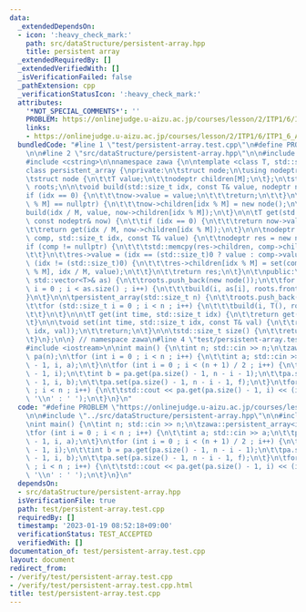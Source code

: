 ```yaml
---
data:
  _extendedDependsOn:
  - icon: ':heavy_check_mark:'
    path: src/dataStructure/persistent-array.hpp
    title: persistent array
  _extendedRequiredBy: []
  _extendedVerifiedWith: []
  _isVerificationFailed: false
  _pathExtension: cpp
  _verificationStatusIcon: ':heavy_check_mark:'
  attributes:
    '*NOT_SPECIAL_COMMENTS*': ''
    PROBLEM: https://onlinejudge.u-aizu.ac.jp/courses/lesson/2/ITP1/6/ITP1_6_A
    links:
    - https://onlinejudge.u-aizu.ac.jp/courses/lesson/2/ITP1/6/ITP1_6_A
  bundledCode: "#line 1 \"test/persistent-array.test.cpp\"\n#define PROBLEM \"https://onlinejudge.u-aizu.ac.jp/courses/lesson/2/ITP1/6/ITP1_6_A\"\
    \n\n#line 2 \"src/dataStructure/persistent-array.hpp\"\n\n#include <vector>\n\
    #include <cstring>\n\nnamespace zawa {\n\ntemplate <class T, std::size_t M = 20>\n\
    class persistent_array {\nprivate:\n\tstruct node;\n\tusing nodeptr = node*;\n\
    \tstruct node {\n\t\tT value;\n\t\tnodeptr children[M];\n\t};\n\tstd::vector<nodeptr>\
    \ roots;\n\n\tvoid build(std::size_t idx, const T& value, nodeptr now) {\n\t\t\
    if (idx == 0) {\n\t\t\tnow->value = value;\n\t\t\treturn;\n\t\t}\n\t\tif (now->children[idx\
    \ % M] == nullptr) {\n\t\t\tnow->children[idx % M] = new node();\n\t\t}\n\t\t\
    build(idx / M, value, now->children[idx % M]);\n\t}\n\n\tT get(std::size_t idx,\
    \ const nodeptr& now) {\n\t\tif (idx == 0) {\n\t\t\treturn now->value;\n\t\t}\n\
    \t\treturn get(idx / M, now->children[idx % M]);\n\t}\n\n\tnodeptr set(const nodeptr&\
    \ comp, std::size_t idx, const T& value) {\n\t\tnodeptr res = new node();\n\t\t\
    if (comp != nullptr) {\n\t\t\tstd::memcpy(res->children, comp->children, sizeof(comp->children));\n\
    \t\t}\n\t\tres->value = (idx == (std::size_t)0 ? value : comp->value);\n\t\tif\
    \ (idx != (std::size_t)0) {\n\t\t\tres->children[idx % M] = set(comp->children[idx\
    \ % M], idx / M, value);\n\t\t}\n\t\treturn res;\n\t}\n\t\npublic:\n\tpersistent_array(const\
    \ std::vector<T>& as) {\n\t\troots.push_back(new node());\n\t\tfor (std::size_t\
    \ i = 0 ; i < as.size() ; i++) {\n\t\t\tbuild(i, as[i], roots.front());\n\t\t\
    }\n\t}\n\n\tpersistent_array(std::size_t n) {\n\t\troots.push_back(new node());\n\
    \t\tfor (std::size_t i = 0 ; i < n ; i++) {\n\t\t\tbuild(i, T(), roots.front());\n\
    \t\t}\n\t}\n\n\tT get(int time, std::size_t idx) {\n\t\treturn get(idx, roots[time]);\n\
    \t}\n\n\tvoid set(int time, std::size_t idx, const T& val) {\n\t\troots.push_back(set(roots[time],\
    \ idx, val));\n\t\treturn;\n\t}\n\n\tstd::size_t size() {\n\t\treturn roots.size();\n\
    \t}\n};\n\n} // namespace zawa\n#line 4 \"test/persistent-array.test.cpp\"\n\n\
    #include <iostream>\n\nint main() {\n\tint n; std::cin >> n;\n\tzawa::persistent_array<int>\
    \ pa(n);\n\tfor (int i = 0 ; i < n ; i++) {\n\t\tint a; std::cin >> a;\n\t\tpa.set(pa.size()\
    \ - 1, i, a);\n\t}\n\tfor (int i = 0 ; i < (n + 1) / 2 ; i++) {\n\t\tint f = pa.get(pa.size()\
    \ - 1, i);\n\t\tint b = pa.get(pa.size() - 1, n - i - 1);\n\t\tpa.set(pa.size()\
    \ - 1, i, b);\n\t\tpa.set(pa.size() - 1, n - i - 1, f);\n\t}\n\tfor (int i = 0\
    \ ; i < n ; i++) {\n\t\tstd::cout << pa.get(pa.size() - 1, i) << (i + 1 == n ?\
    \ '\\n' : ' ');\n\t}\n}\n"
  code: "#define PROBLEM \"https://onlinejudge.u-aizu.ac.jp/courses/lesson/2/ITP1/6/ITP1_6_A\"\
    \n\n#include \"../src/dataStructure/persistent-array.hpp\"\n\n#include <iostream>\n\
    \nint main() {\n\tint n; std::cin >> n;\n\tzawa::persistent_array<int> pa(n);\n\
    \tfor (int i = 0 ; i < n ; i++) {\n\t\tint a; std::cin >> a;\n\t\tpa.set(pa.size()\
    \ - 1, i, a);\n\t}\n\tfor (int i = 0 ; i < (n + 1) / 2 ; i++) {\n\t\tint f = pa.get(pa.size()\
    \ - 1, i);\n\t\tint b = pa.get(pa.size() - 1, n - i - 1);\n\t\tpa.set(pa.size()\
    \ - 1, i, b);\n\t\tpa.set(pa.size() - 1, n - i - 1, f);\n\t}\n\tfor (int i = 0\
    \ ; i < n ; i++) {\n\t\tstd::cout << pa.get(pa.size() - 1, i) << (i + 1 == n ?\
    \ '\\n' : ' ');\n\t}\n}\n"
  dependsOn:
  - src/dataStructure/persistent-array.hpp
  isVerificationFile: true
  path: test/persistent-array.test.cpp
  requiredBy: []
  timestamp: '2023-01-19 08:52:18+09:00'
  verificationStatus: TEST_ACCEPTED
  verifiedWith: []
documentation_of: test/persistent-array.test.cpp
layout: document
redirect_from:
- /verify/test/persistent-array.test.cpp
- /verify/test/persistent-array.test.cpp.html
title: test/persistent-array.test.cpp
---
```


